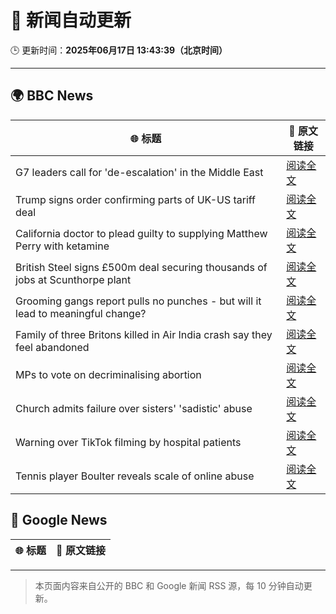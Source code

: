 # 🧠 新闻自动更新

🕒 更新时间：**2025年06月17日 13:43:39（北京时间）**

---

## 🌍 BBC News

| 🌐 标题 | 🔗 原文链接 |
|--------|-------------|
| G7 leaders call for 'de-escalation' in the Middle East | [阅读全文](https://www.bbc.com/news/articles/cd783v9wn1eo) |
| Trump signs order confirming parts of UK-US tariff deal | [阅读全文](https://www.bbc.com/news/articles/cy8gxp7dvepo) |
| California doctor to plead guilty to supplying Matthew Perry with ketamine | [阅读全文](https://www.bbc.com/news/articles/c784l795lzdo) |
| British Steel signs £500m deal securing thousands of jobs at Scunthorpe plant | [阅读全文](https://www.bbc.com/news/articles/c2k1jjkd9e0o) |
| Grooming gangs report pulls no punches - but will it lead to meaningful change? | [阅读全文](https://www.bbc.com/news/articles/c5y0lrk2dqyo) |
| Family of three Britons killed in Air India crash say they feel abandoned | [阅读全文](https://www.bbc.com/news/articles/c5y0lwreg9qo) |
| MPs to vote on decriminalising abortion | [阅读全文](https://www.bbc.com/news/articles/c3rprg8zv18o) |
| Church admits failure over sisters' 'sadistic' abuse | [阅读全文](https://www.bbc.com/news/articles/c2d5w0x6g7zo) |
| Warning over TikTok filming by hospital patients | [阅读全文](https://www.bbc.com/news/articles/crk6mml5pemo) |
| Tennis player Boulter reveals scale of online abuse | [阅读全文](https://www.bbc.com/sport/tennis/articles/cj42rvdk2k4o) |

## 📰 Google News

| 🌐 标题 | 🔗 原文链接 |
|--------|-------------|

---
> 本页面内容来自公开的 BBC 和 Google 新闻 RSS 源，每 10 分钟自动更新。